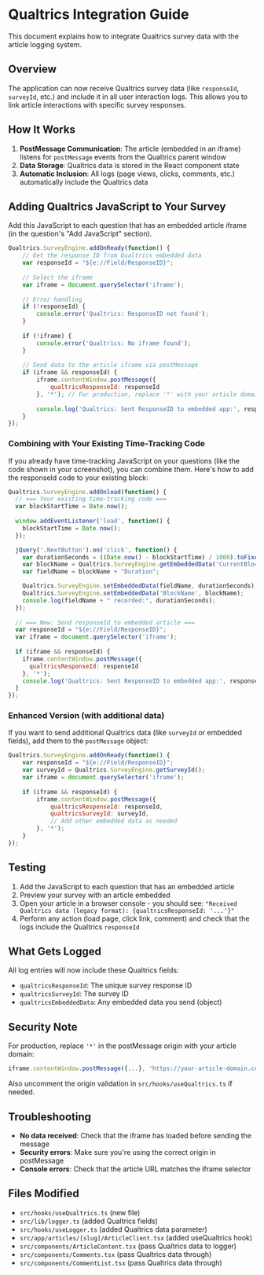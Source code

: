 # Qualtrics Integration Guide

This document explains how to integrate Qualtrics survey data with the article logging system.

## Overview

The application can now receive Qualtrics survey data (like `responseId`, `surveyId`, etc.) and include it in all user interaction logs. This allows you to link article interactions with specific survey responses.

## How It Works

1. **PostMessage Communication**: The article (embedded in an iframe) listens for `postMessage` events from the Qualtrics parent window
2. **Data Storage**: Qualtrics data is stored in the React component state
3. **Automatic Inclusion**: All logs (page views, clicks, comments, etc.) automatically include the Qualtrics data

## Adding Qualtrics JavaScript to Your Survey

Add this JavaScript to each question that has an embedded article iframe (in the question's "Add JavaScript" section).

```javascript
Qualtrics.SurveyEngine.addOnReady(function() {
    // Get the response ID from Qualtrics embedded data
    var responseId = "${e://Field/ResponseID}";
    
    // Select the iframe
    var iframe = document.querySelector('iframe');
    
    // Error handling
    if (!responseId) {
        console.error('Qualtrics: ResponseID not found');
    }
    
    if (!iframe) {
        console.error('Qualtrics: No iframe found');
    }
    
    // Send data to the article iframe via postMessage
    if (iframe && responseId) {
        iframe.contentWindow.postMessage({
            qualtricsResponseId: responseId
        }, '*'); // For production, replace '*' with your article domain for security
        
        console.log('Qualtrics: Sent ResponseID to embedded app:', responseId);
    }
});
```

### Combining with Your Existing Time-Tracking Code

If you already have time-tracking JavaScript on your questions (like the code shown in your screenshot), you can combine them. Here's how to add the responseId code to your existing block:

```javascript
Qualtrics.SurveyEngine.addOnload(function() {
  // === Your existing time-tracking code ===
  var blockStartTime = Date.now();
  
  window.addEventListener('load', function() {
    blockStartTime = Date.now();
  });

  jQuery('.NextButton').on('click', function() {
    var durationSeconds = ((Date.now() - blockStartTime) / 1000).toFixed(2);
    var blockName = Qualtrics.SurveyEngine.getEmbeddedData('CurrentBlockName');
    var fieldName = blockName + "Duration";

    Qualtrics.SurveyEngine.setEmbeddedData(fieldName, durationSeconds);
    Qualtrics.SurveyEngine.setEmbeddedData('BlockName', blockName);
    console.log(fieldName + " recorded:", durationSeconds);
  });
  
  // === New: Send responseId to embedded article ===
  var responseId = "${e://Field/ResponseID}";
  var iframe = document.querySelector('iframe');
  
  if (iframe && responseId) {
    iframe.contentWindow.postMessage({
      qualtricsResponseId: responseId
    }, '*');
    console.log('Qualtrics: Sent ResponseID to embedded app:', responseId);
  }
});
```

### Enhanced Version (with additional data)

If you want to send additional Qualtrics data (like `surveyId` or embedded fields), add them to the `postMessage` object:

```javascript
Qualtrics.SurveyEngine.addOnReady(function() {
    var responseId = "${e://Field/ResponseID}";
    var surveyId = Qualtrics.SurveyEngine.getSurveyId();
    var iframe = document.querySelector('iframe');
    
    if (iframe && responseId) {
        iframe.contentWindow.postMessage({
            qualtricsResponseId: responseId,
            qualtricsSurveyId: surveyId,
            // Add other embedded data as needed
        }, '*');
    }
});
```

## Testing

1. Add the JavaScript to each question that has an embedded article
2. Preview your survey with an article embedded
3. Open your article in a browser console - you should see: `"Received Qualtrics data (legacy format): {qualtricsResponseId: '...'}"`
4. Perform any action (load page, click link, comment) and check that the logs include the Qualtrics `responseId`

## What Gets Logged

All log entries will now include these Qualtrics fields:

- `qualtricsResponseId`: The unique survey response ID
- `qualtricsSurveyId`: The survey ID
- `qualtricsEmbeddedData`: Any embedded data you send (object)

## Security Note

For production, replace `'*'` in the postMessage origin with your article domain:

```javascript
iframe.contentWindow.postMessage({...}, 'https://your-article-domain.com');
```

Also uncomment the origin validation in `src/hooks/useQualtrics.ts` if needed.

## Troubleshooting

- **No data received**: Check that the iframe has loaded before sending the message
- **Security errors**: Make sure you're using the correct origin in postMessage
- **Console errors**: Check that the article URL matches the iframe selector

## Files Modified

- `src/hooks/useQualtrics.ts` (new file)
- `src/lib/logger.ts` (added Qualtrics fields)
- `src/hooks/useLogger.ts` (added Qualtrics data parameter)
- `src/app/articles/[slug]/ArticleClient.tsx` (added useQualtrics hook)
- `src/components/ArticleContent.tsx` (pass Qualtrics data to logger)
- `src/components/Comments.tsx` (pass Qualtrics data through)
- `src/components/CommentList.tsx` (pass Qualtrics data through)

